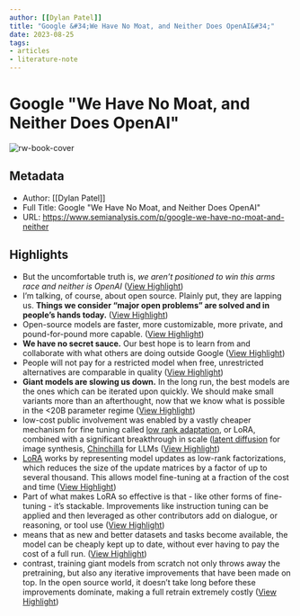 ```yaml
---
author: [[Dylan Patel]]
title: "Google &#34;We Have No Moat, and Neither Does OpenAI&#34;"
date: 2023-08-25
tags: 
- articles
- literature-note
---
```

# Google "We Have No Moat, and Neither Does OpenAI"

![rw-book-cover](https://substackcdn.com/image/fetch/w_1200,h_600,c_limit,f_jpg,q_auto:good,fl_progressive:steep/https%3A%2F%2Fsubstack-post-media.s3.amazonaws.com%2Fpublic%2Fimages%2F241fe3ef-3919-4a63-9c68-9e2e77cc2fc0_1366x588.png)

## Metadata
- Author: [[Dylan Patel]]
- Full Title: Google "We Have No Moat, and Neither Does OpenAI"
- URL: https://www.semianalysis.com/p/google-we-have-no-moat-and-neither

## Highlights
- But the uncomfortable truth is, *we aren’t positioned to win this arms race and neither is OpenAI* ([View Highlight](https://read.readwise.io/read/01gzmabbz913e4xn7tvdf29m6k))
- I’m talking, of course, about open source. Plainly put, they are lapping us. **Things we consider “major open problems” are solved and in people’s hands today.** ([View Highlight](https://read.readwise.io/read/01gzmabn1yc9x5x5vbjy5584wn))
- Open-source models are faster, more customizable, more private, and pound-for-pound more capable. ([View Highlight](https://read.readwise.io/read/01gzmacypenr39fwh1d9fk7tkm))
- **We have no secret sauce.** Our best hope is to learn from and collaborate with what others are doing outside Google ([View Highlight](https://read.readwise.io/read/01gzmad71navvsyycx300ryvt4))
- People will not pay for a restricted model when free, unrestricted alternatives are comparable in quality ([View Highlight](https://read.readwise.io/read/01gzmaddjhphxed7tpxpmjsyzm))
- **Giant models are slowing us down.** In the long run, the best models are the ones
  which can be iterated upon quickly. We should make small variants more than an afterthought, now that we know what is possible in the <20B parameter regime ([View Highlight](https://read.readwise.io/read/01gzmadqmhdhqvwcvgnfffk60t))
- low-cost public involvement was enabled by a vastly cheaper mechanism for fine tuning called [low rank adaptation](https://arxiv.org/abs/2106.09685), or LoRA, combined with a significant breakthrough in scale ([latent diffusion](https://arxiv.org/abs/2112.10752) for image synthesis, [Chinchilla](https://arxiv.org/abs/2203.15556) for LLMs ([View Highlight](https://read.readwise.io/read/01gzmafmb1wwymh6w46gt1mkcx))
- [LoRA](https://arxiv.org/abs/2106.09685) works by representing model updates as low-rank factorizations, which reduces the size of the update matrices by a factor of up to several thousand. This allows model fine-tuning at a fraction of the cost and time ([View Highlight](https://read.readwise.io/read/01gzmagr3p25n5nvygpjh0k914))
- Part of what makes LoRA so effective is that - like other forms of fine-tuning - it’s stackable. Improvements like instruction tuning can be applied and then leveraged as other contributors add on dialogue, or reasoning, or tool use ([View Highlight](https://read.readwise.io/read/01gzmahfnjxcbxhswb2e5amaa7))
- means that as new and better datasets and tasks become available, the model can be cheaply kept up to date, without ever having to pay the cost of a full run. ([View Highlight](https://read.readwise.io/read/01gzmahypg44xhagtpgq9sv3f0))
- contrast, training giant models from scratch not only throws away the pretraining, but also any iterative improvements that have been made on top. In the open source world, it doesn’t take long before these improvements dominate, making a full retrain extremely costly ([View Highlight](https://read.readwise.io/read/01gzmaj6053r4f5bg6jy8qdt6t))
